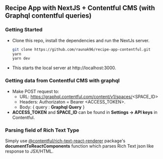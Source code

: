 ## Recipe App with NextJS + Contentful CMS (with Graphql contentful queries)

### Getting Started
- Clone this repo, install the dependencies and run the NextJs server.
  ```bash
  git clone https://github.com/raunak96/recipe-app-contentful.git
  yarn
  yarn dev
  ```
- This starts the local server at http://localhost:3000.

### Getting data from Contentful CMS with graphql
- Make POST request to:
  - URL: https://graphql.contentful.com/content/v1/spaces/<SPACE_ID>
  - Headers: Authorizaton = Bearer <ACCESS_TOKEN>.
  - Body: { query : **Graphql Query** }
- **ACCESS_TOKEN** and **SPACE_ID** can be found in **Settings -> API keys** in Contentful.
  
### Parsing field of **Rich Text Type**
Simply use [@contentful/rich-text-react-renderer](https://www.npmjs.com/package/@contentful/rich-text-react-renderer) package's **documentToReactComponents** function which parses Rich Text json like response to JSX/HTML.